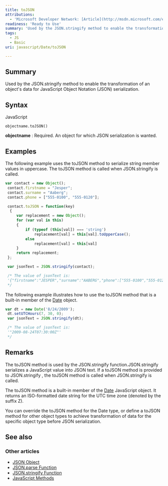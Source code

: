 ```yaml
---
title: toJSON
attributions:
  - 'Microsoft Developer Network: [Article](http://msdn.microsoft.com/en-us/library/ie/cc907896(v=vs.94).aspx)'
readiness: 'Ready to Use'
summary: 'Used by the JSON.stringify method to enable the transformation of an object''s data for JavaScript Object Notation (JSON) serialization.'
tags:
  - JS
  - Basic
uri: javascript/Date/toJSON

---
```

## Summary

Used by the JSON.stringify method to enable the transformation of an object's data for JavaScript Object Notation (JSON) serialization.

## Syntax

<span class="language">JavaScript</span>

    objectname.toJSON()

**objectname**
:   Required. An object for which JSON serialization is wanted.

## Examples

The following example uses the toJSON method to serialize string member values in uppercase. The toJSON method is called when JSON.stringify is called.

``` js
var contact = new Object();
 contact.firstname = "Jesper";
 contact.surname = "Aaberg";
 contact.phone = ["555-0100", "555-0120"];

 contact.toJSON = function(key)
  {
     var replacement = new Object();
     for (var val in this)
     {
         if (typeof (this[val]) === 'string')
             replacement[val] = this[val].toUpperCase();
         else
             replacement[val] = this[val]
     }
     return replacement;
 };

 var jsonText = JSON.stringify(contact);

 /* The value of jsonText is:
 '{"firstname":"JESPER","surname":"AABERG","phone":["555-0100","555-0120"]}'
 */
```

The following example illustrates how to use the toJSON method that is a built-in member of the [Date](/javascript/Date) object.

``` js
var dt = new Date('8/24/2009');
 dt.setUTCHours(7, 30, 0);
 var jsonText = JSON.stringify(dt);

 /* The value of jsonText is:
 '"2009-08-24T07:30:00Z"'
 */
```

## Remarks

The toJSON method is used by the JSON.stringify function.JSON.stringify serializes a JavaScript value into JSON text. If a toJSON method is provided to JSON.stringify , the toJSON method is called when JSON.stringify is called.

The toJSON method is a built-in member of the [Date](/javascript/Date) JavaScript object. It returns an ISO-formatted date string for the UTC time zone (denoted by the suffix Z).

You can override the toJSON method for the Date type, or define a toJSON method for other object types to achieve transformation of data for the specific object type before JSON serialization.

## See also

### Other articles

-   [JSON Object](/javascript/JSON)
-   [JSON.parse Function](/javascript/JSON/parse)
-   [JSON.stringify Function](/javascript/JSON/stringify)
-   [JavaScript Methods](/javascript/methods)

